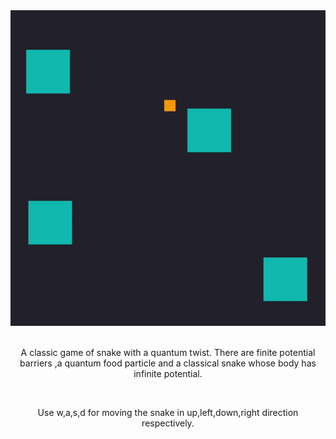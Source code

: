 <div align="center">
    <img src="Quantum Snake.gif" alt="GIF of game">
</div>
<br>
<div align="center">
    <p>A classic game of snake with a quantum twist. There are finite potential barriers ,a quantum food particle and a classical snake whose body has infinite potential.</p>
</div>
<br>
<div align="center">
    <p>Use w,a,s,d for moving the snake in up,left,down,right direction respectively.</p>
</div>
